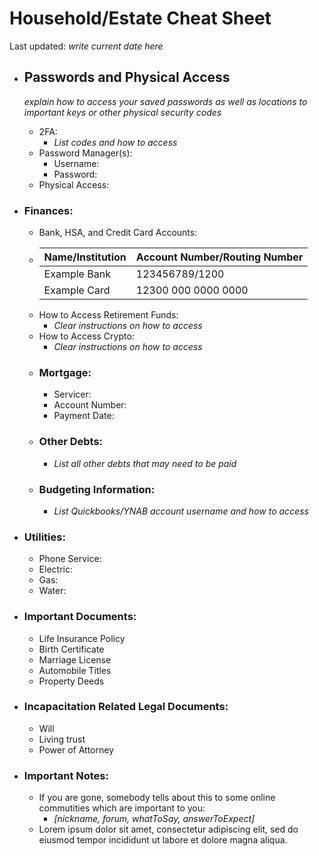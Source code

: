 # Household/Estate Cheat Sheet

Last updated: *write current date here*

- ## Passwords and Physical Access
  *explain how to access your saved passwords as well as locations to important keys or other physical security codes*
  - 2FA:
    - *List codes and how to access*
  - Password Manager(s):
    - Username:
    - Password:
  - Physical Access:

- ### Finances:
  -  Bank, HSA, and Credit Card Accounts:
    - | Name/Institution      | Account Number/Routing Number |
      | ----------- | ----------- |
      | Example Bank      |  123456789/1200      |
      | Example Card   | 12300 000 0000 0000        |
  -  How to Access Retirement Funds:
       - *Clear instructions on how to access*
  -  How to Access Crypto:
       - *Clear instructions on how to access*
  - ### Mortgage:
    - Servicer:
    - Account Number:
    - Payment Date:
  - ### Other Debts:
    - *List all other debts that may need to be paid*
  - ### Budgeting Information:
    - *List Quickbooks/YNAB account username and how to access*

- ### Utilities:
  -  Phone Service:
  -  Electric:
  -  Gas:
  -  Water:

- ### Important Documents:
  -  Life Insurance Policy
  -  Birth Certificate
  -  Marriage License
  -  Automobile Titles
  -  Property Deeds

- ### Incapacitation Related Legal Documents:
  -  Will
  -  Living trust
  -  Power of Attorney

- ### Important Notes:
  - If you are gone, somebody tells about this to some online commutities which are important to you:
    - *[nickname, forum, whatToSay, answerToExpect]*
  - Lorem ipsum dolor sit amet, consectetur adipiscing elit, sed do eiusmod tempor incididunt ut labore et dolore magna aliqua. 



